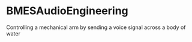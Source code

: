 # BMESAudioEngineering
Controlling a mechanical arm by sending a voice signal across a body of water
